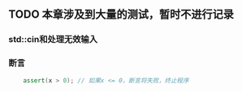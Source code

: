 ## TODO 本章涉及到大量的测试，暂时不进行记录

### std::cin和处理无效输入

### 断言
```cpp
    assert(x > 0); // 如果x <= 0，断言将失败，终止程序
```